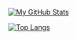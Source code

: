 [![My GitHub Stats](https://github-readme-stats.vercel.app/api/?username=averagess&count_private=true&theme=tokyonight&showicons=true)]()

[![Top Langs](https://github-readme-stats.vercel.app/api/top-langs/?username=averagess&layout=compact&theme=tokyonight)]()
<!--
**Averagess/Averagess** is a ✨ _special_ ✨ repository because its `README.md` (this file) appears on your GitHub profile.

Here are some ideas to get you started:

- 🔭 I’m currently working on ...
- 🌱 I’m currently learning ...
- 👯 I’m looking to collaborate on ...
- 🤔 I’m looking for help with ...
- 💬 Ask me about ...
- 📫 How to reach me: ...
- 😄 Pronouns: ...
- ⚡ Fun fact: ...
-->
